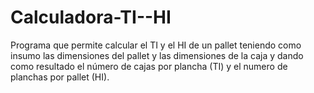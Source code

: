 # Calculadora-TI--HI
Programa que permite calcular el TI y el HI de un pallet  teniendo como insumo las dimensiones del pallet y las  dimensiones de la caja y dando como resultado el número de cajas por plancha (TI) y el numero de planchas por pallet (HI).
